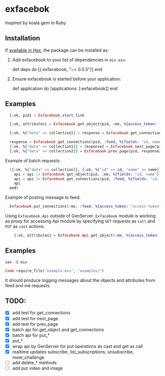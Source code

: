 # exfacebok

Inspired by koala gem in Ruby

## Installation

If [available in Hex](https://hex.pm/docs/publish), the package can be installed as:

  1. Add exfacebook to your list of dependencies in `mix.exs`:

        def deps do
          [{:exfacebook, "~> 0.0.5"}]
        end

  2. Ensure exfacebook is started before your application:

        def application do
          [applications: [:exfacebook]]
        end


## Examples


```elixir
  {:ok, pid} = Exfacebook.start_link

  {:ok, attributes} = Exfacebook.get_object(pid, :me, %{access_token: "access-token"})
```

```elixir
  {:ok, %{"data" => collection}} = response = Exfacebook.get_connections(pid, :feed, %{fields: "id, name", access_token: "access-token"})
```

```elixir
  response = Exfacebook.get_connections(pid, :feed, %{fields: "id, name", access_token: "access-token"})
  {:ok, %{"data" => collection1}} = response2 = Exfacebook.next_page(pid, response)
  {:ok, %{"data" => collection2}} = Exfacebook.prev_page(pid, response2)
```

Example of batch requests:

```elixir
  [{:ok, %{"data" => collection}}, {:ok, %{"id" => id, "name" => name}}] = Exfacebook.batch(%{access_token: "access-token"}, fn(api) ->
    api = api |> Exfacebook.get_object(pid, :me, %{fields: "id, name"})
    api = api |> Exfacebook.get_connections(pid, :feed, %{fields: "id, name"})
    api
  end)
```

Example of posting message to feed:

```elixir
  Exfacebook.put_connections(:me, :feed, %{access_token: "access-token"}, %{message: "hello"})
```

Using `Exfacebook.Api` outside of GenServer. `Exfacebook` module is working as
proxy for accessing Api module by specifying `GET` requests as `call` and `PUT`
as `cast` actions.

```elixir
    {:ok, attributes} = Exfacebook.Api.get_object(:me, %{access_token: "access-token"})
```

## Examples

    iex -S mix

  ```elixir
  Code.require_file("example.exs", "examples/")
  ```

It should produce logging messages about the objects and attributes from feed and me requests.

## TODO:

- [x] add test for get_connections
- [x] add test for next_page
- [x] add test for prev_page
- [x] batch api for get_object and get_connections
- [x] batch api for put_*
- [x] put_*
- [x] wrap api by GenServer for put operations as cast and get as call
- [x] realtime updates subscribe, list_subscriptions, unsubscribe, meet_challenge
- [ ] add delete_* methods
- [ ] add put video and image
